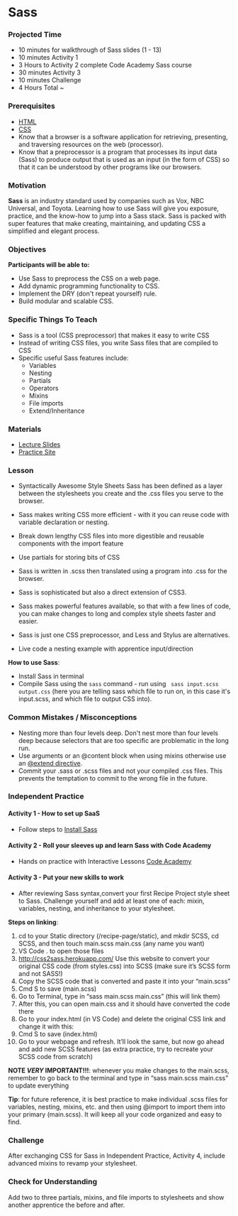 # Sass

### Projected Time
- 10 minutes for walkthrough of Sass slides (1 - 13)
- 10 minutes Activity 1
- 3 Hours to Activity 2 complete Code Academy Sass course
- 30 minutes Activity 3
- 10 minutes Challenge
- 4 Hours Total ~

### Prerequisites
- [HTML](/html/html.md)
- [CSS](/css/css.md)
- Know that a browser is a software application for retrieving, presenting, and traversing resources on the web (processor).
- Know that a preprocessor is a program that processes its input data (Sass) to produce output that is used as an input (in the form of CSS) so that it can be understood by other programs like our browsers.

### Motivation
**Sass** is an industry standard used by companies such as Vox, NBC Universal, and Toyota.
Learning how to use Sass will give you exposure, practice, and the know-how to jump into a Sass stack. Sass is packed with super features that make creating, maintaining, and updating CSS a simplified and elegant process.

### Objectives
**Participants will be able to:**
- Use Sass to preprocess the CSS on a web page.
- Add dynamic programming functionality to CSS.
- Implement the DRY (don't repeat yourself) rule.
- Build modular and scalable CSS.

### Specific Things To Teach
- Sass is a tool (CSS preprocessor) that makes it easy to write CSS
- Instead of writing CSS files, you write Sass files that are compiled to CSS
- Specific useful Sass features include:
	- Variables
	- Nesting
	- Partials
	- Operators
	- Mixins
	- File imports
	- Extend/Inheritance

### Materials

- [Lecture Slides](https://docs.google.com/presentation/d/1kwiRu5C26U1Q06rpipbh2ldtJBWI-f1VwPKOKdxs9d4/edit?usp=sharing)
- [Practice Site](https://blog.codepen.io/documentation/editor/using-css-preprocessors/)

### Lesson

- Syntactically Awesome Style Sheets
Sass has been defined as a layer between the stylesheets you create and the .css files you serve to the browser.

- Sass makes writing CSS more efficient - with it you can reuse code with variable declaration or nesting.
- Break down lengthy CSS files into more digestible and reusable components with the import feature
- Use partials for storing bits of CSS

- Sass is written in .scss then translated using a program into .css for the browser.
- Sass is sophisticated but also a direct extension of CSS3.
- Sass makes powerful features available, so that with a few lines of code, you can make changes to long and complex style sheets faster and easier.
- Sass is just one CSS preprocessor, and Less and Stylus are alternatives.
- Live code a nesting example with apprentice input/direction

**How to use Sass**:
- Install Sass in terminal
- Compile Sass using the ```sass``` command - run using ``` sass input.scss  output.css``` (here you are telling sass which file to run on, in this case it's input.scss, and which file to output CSS into).

### Common Mistakes / Misconceptions

- Nesting more than four levels deep. Don't nest more than four levels deep because selectors that are too specific are problematic in the long run.
- Use arguments or an @content block when using mixins otherwise use an [@extend directive](http://sass-lang.com/documentation/file.SASS_REFERENCE.html#extend).
- Commit your .sass or .scss files and not your compiled .css files. This prevents the temptation to commit to the wrong file in the future.

### Independent Practice
#### Activity 1 - How to set up SaaS
- Follow steps to [Install Sass](http://sass-lang.com/install)
#### Activity 2 - Roll your sleeves up and learn Sass with Code Academy
- Hands on practice with Interactive Lessons [Code Academy](https://www.codecademy.com/learn/learn-sass)
#### Activity 3 - Put your new skills to work
- After reviewing Sass syntax,convert your first Recipe Project style sheet to Sass.
Challenge yourself and add at least one of each:  mixin, variables, nesting, and inheritance to your stylesheet.

**Steps on linking**:
1. cd to your Static directory (/recipe-page/static), and mkdir SCSS, cd SCSS, and then touch main.scss main.css (any name you want)
2. VS Code . to open those files
3. http://css2sass.herokuapp.com/ Use this website to convert your original CSS code (from styles.css) into SCSS (make sure it’s SCSS form and not SASS!)
4. Copy the SCSS code that is converted and paste it into your “main.scss”
5. Cmd S to save (main.scss)
6. Go to Terminal, type in “sass main.scss main.css” (this will link them)
7. After this, you can open main.css and it should have converted the code there
8. Go to your index.html (in VS Code) and delete the original CSS link and change it with this: <link rel="stylesheet" type="text/css" href="static/scss/main.css">
9. Cmd S to save (index.html)
10. Go to your webpage and refresh. It’ll look the same, but now go ahead and add new SCSS features (as extra practice, try to recreate your SCSS code from scratch)


**NOTE _VERY_ IMPORTANT!!!**: whenever you make changes to the main.scss, remember to go back to the terminal and type in “sass main.scss main.css” to update everything

**Tip**: for future reference, it is best practice to make individual .scss files for variables, nesting, mixins, etc. and then using @import to import them into your primary (main.scss). It will keep all your code organized and easy to find.

### Challenge

After exchanging CSS for Sass in Independent Practice, Activity 4, include advanced mixins to revamp your stylesheet.

### Check for Understanding

Add two to three partials, mixins, and file imports to stylesheets and show another apprentice the before and after.
